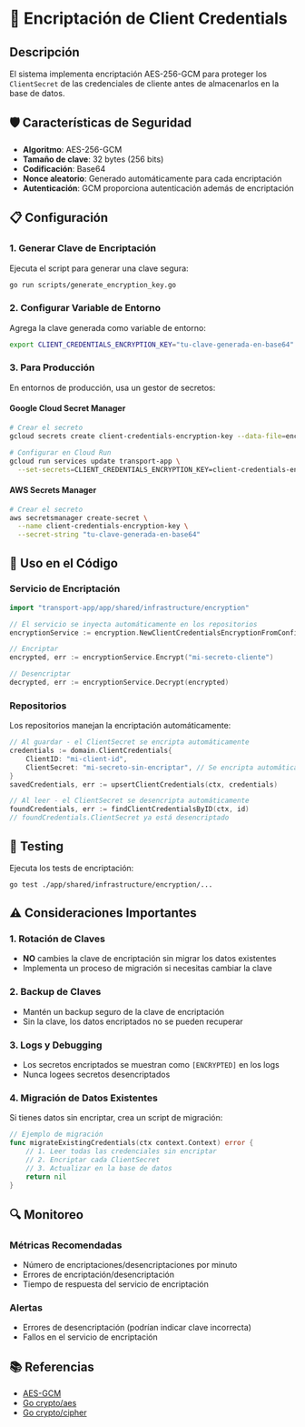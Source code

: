 # 🔐 Encriptación de Client Credentials

## Descripción

El sistema implementa encriptación AES-256-GCM para proteger los `ClientSecret` de las credenciales de cliente antes de almacenarlos en la base de datos.

## 🛡️ Características de Seguridad

- **Algoritmo**: AES-256-GCM
- **Tamaño de clave**: 32 bytes (256 bits)
- **Codificación**: Base64
- **Nonce aleatorio**: Generado automáticamente para cada encriptación
- **Autenticación**: GCM proporciona autenticación además de encriptación

## 📋 Configuración

### 1. Generar Clave de Encriptación

Ejecuta el script para generar una clave segura:

```bash
go run scripts/generate_encryption_key.go
```

### 2. Configurar Variable de Entorno

Agrega la clave generada como variable de entorno:

```bash
export CLIENT_CREDENTIALS_ENCRYPTION_KEY="tu-clave-generada-en-base64"
```

### 3. Para Producción

En entornos de producción, usa un gestor de secretos:

#### Google Cloud Secret Manager
```bash
# Crear el secreto
gcloud secrets create client-credentials-encryption-key --data-file=encryption-key.txt

# Configurar en Cloud Run
gcloud run services update transport-app \
  --set-secrets=CLIENT_CREDENTIALS_ENCRYPTION_KEY=client-credentials-encryption-key:latest
```

#### AWS Secrets Manager
```bash
# Crear el secreto
aws secretsmanager create-secret \
  --name client-credentials-encryption-key \
  --secret-string "tu-clave-generada-en-base64"
```

## 🔧 Uso en el Código

### Servicio de Encriptación

```go
import "transport-app/app/shared/infrastructure/encryption"

// El servicio se inyecta automáticamente en los repositorios
encryptionService := encryption.NewClientCredentialsEncryptionFromConfig(conf)

// Encriptar
encrypted, err := encryptionService.Encrypt("mi-secreto-cliente")

// Desencriptar
decrypted, err := encryptionService.Decrypt(encrypted)
```

### Repositorios

Los repositorios manejan la encriptación automáticamente:

```go
// Al guardar - el ClientSecret se encripta automáticamente
credentials := domain.ClientCredentials{
    ClientID: "mi-client-id",
    ClientSecret: "mi-secreto-sin-encriptar", // Se encripta automáticamente
}
savedCredentials, err := upsertClientCredentials(ctx, credentials)

// Al leer - el ClientSecret se desencripta automáticamente
foundCredentials, err := findClientCredentialsByID(ctx, id)
// foundCredentials.ClientSecret ya está desencriptado
```

## 🧪 Testing

Ejecuta los tests de encriptación:

```bash
go test ./app/shared/infrastructure/encryption/...
```

## ⚠️ Consideraciones Importantes

### 1. Rotación de Claves
- **NO** cambies la clave de encriptación sin migrar los datos existentes
- Implementa un proceso de migración si necesitas cambiar la clave

### 2. Backup de Claves
- Mantén un backup seguro de la clave de encriptación
- Sin la clave, los datos encriptados no se pueden recuperar

### 3. Logs y Debugging
- Los secretos encriptados se muestran como `[ENCRYPTED]` en los logs
- Nunca logees secretos desencriptados

### 4. Migración de Datos Existentes

Si tienes datos sin encriptar, crea un script de migración:

```go
// Ejemplo de migración
func migrateExistingCredentials(ctx context.Context) error {
    // 1. Leer todas las credenciales sin encriptar
    // 2. Encriptar cada ClientSecret
    // 3. Actualizar en la base de datos
    return nil
}
```

## 🔍 Monitoreo

### Métricas Recomendadas
- Número de encriptaciones/desencriptaciones por minuto
- Errores de encriptación/desencriptación
- Tiempo de respuesta del servicio de encriptación

### Alertas
- Errores de desencriptación (podrían indicar clave incorrecta)
- Fallos en el servicio de encriptación

## 📚 Referencias

- [AES-GCM](https://en.wikipedia.org/wiki/Galois/Counter_Mode)
- [Go crypto/aes](https://golang.org/pkg/crypto/aes/)
- [Go crypto/cipher](https://golang.org/pkg/crypto/cipher/) 